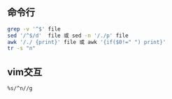 
##  命令行
```bash
grep -v '^$' file
sed '/^$/d'  file 或 sed -n '/./p' file
awk '/./ {print}' file 或 awk '{if($0!=" ") print}'
tr -s "n"
```

##  vim交互

```bash
%s/^n//g
```

